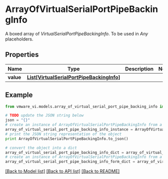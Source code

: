 # ArrayOfVirtualSerialPortPipeBackingInfo

A boxed array of *VirtualSerialPortPipeBackingInfo*. To be used in *Any* placeholders. 

## Properties
Name | Type | Description | Notes
------------ | ------------- | ------------- | -------------
**value** | [**List[VirtualSerialPortPipeBackingInfo]**](VirtualSerialPortPipeBackingInfo.md) |  | 

## Example

```python
from vmware_vi.models.array_of_virtual_serial_port_pipe_backing_info import ArrayOfVirtualSerialPortPipeBackingInfo

# TODO update the JSON string below
json = "{}"
# create an instance of ArrayOfVirtualSerialPortPipeBackingInfo from a JSON string
array_of_virtual_serial_port_pipe_backing_info_instance = ArrayOfVirtualSerialPortPipeBackingInfo.from_json(json)
# print the JSON string representation of the object
print ArrayOfVirtualSerialPortPipeBackingInfo.to_json()

# convert the object into a dict
array_of_virtual_serial_port_pipe_backing_info_dict = array_of_virtual_serial_port_pipe_backing_info_instance.to_dict()
# create an instance of ArrayOfVirtualSerialPortPipeBackingInfo from a dict
array_of_virtual_serial_port_pipe_backing_info_form_dict = array_of_virtual_serial_port_pipe_backing_info.from_dict(array_of_virtual_serial_port_pipe_backing_info_dict)
```
[[Back to Model list]](../README.md#documentation-for-models) [[Back to API list]](../README.md#documentation-for-api-endpoints) [[Back to README]](../README.md)


